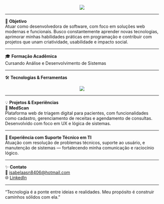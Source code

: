 <p align="center">
  <img src="https://readme-typing-svg.demolab.com/?font=Fira+Code&size=24&duration=3000&pause=1000&color=6C63FF&center=true&vCenter=true&width=600&lines=Isabella+•+Desenvolvedora+Full+Stack+em+formação" />
</p>

---

🎯 **Objetivo**  
Atuar como desenvolvedora de software, com foco em soluções web modernas e funcionais. Busco constantemente aprender novas tecnologias, aprimorar minhas habilidades práticas em programação e contribuir com projetos que unam criatividade, usabilidade e impacto social.

---

🎓 **Formação Acadêmica**  
Cursando Análise e Desenvolvimento de Sistemas 

---

🛠️ **Tecnologias & Ferramentas**  
<p align="center">
  <img src="https://skillicons.dev/icons?i=html,css,js,react,tailwind,git,c,cpp,vscode" />
</p>

---

💡 **Projetos & Experiências**  
📱 **MedScan**  
Plataforma web de triagem digital para pacientes, com funcionalidades como cadastro, gerenciamento de receitas e agendamento de consultas. Desenvolvido com foco em UX e lógica de sistemas.

---

💬 **Experiência com Suporte Técnico em TI**  
Atuação com resolução de problemas técnicos, suporte ao usuário, e manutenção de sistemas — fortalecendo minha comunicação e raciocínio lógico.

---

✨ **Contato**  
📧 isabelaasn8406@hotmail.com  
🌐 [LinkedIn](https://www.linkedin.com/in/isabella-araujo-400b552bb?utm_source=share&utm_campaign=share_via&utm_content=profile&utm_medium=android_app)

---

“Tecnologia é a ponte entre ideias e realidades. Meu propósito é construir caminhos sólidos com ela.”
